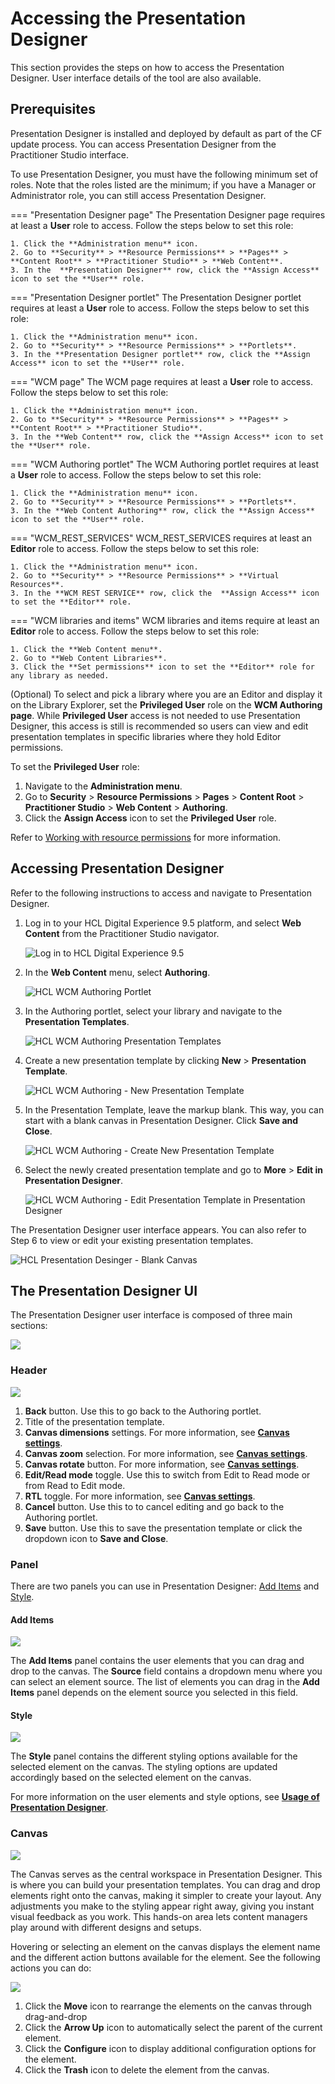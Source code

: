 # Accessing the Presentation Designer

This section provides the steps on how to access the Presentation Designer. User interface details of the tool are also available.

## Prerequisites

Presentation Designer is installed and deployed by default as part of the CF update process. You can access Presentation Designer from the Practitioner Studio interface.

To use Presentation Designer, you must have the following minimum set of roles. Note that the roles listed are the minimum; if you have a Manager or Administrator role, you can still access Presentation Designer.

=== "Presentation Designer page"
    The Presentation Designer page requires at least a **User** role to access. Follow the steps below to set this role:

    1. Click the **Administration menu** icon.
    2. Go to **Security** > **Resource Permissions** > **Pages** > **Content Root** > **Practitioner Studio** > **Web Content**.
    3. In the  **Presentation Designer** row, click the **Assign Access** icon to set the **User** role.

=== "Presentation Designer portlet"
    The Presentation Designer portlet requires at least a **User** role to access. Follow the steps below to set this role:

    1. Click the **Administration menu** icon.
    2. Go to **Security** > **Resource Permissions** > **Portlets**.
    3. In the **Presentation Designer portlet** row, click the **Assign Access** icon to set the **User** role.

=== "WCM page"
    The WCM page requires at least a **User** role to access. Follow the steps below to set this role:

    1. Click the **Administration menu** icon.
    2. Go to **Security** > **Resource Permissions** > **Pages** > **Content Root** > **Practitioner Studio**.
    3. In the **Web Content** row, click the **Assign Access** icon to set the **User** role.

=== "WCM Authoring portlet"
    The WCM Authoring portlet requires at least a **User** role to access. Follow the steps below to set this role:

    1. Click the **Administration menu** icon.
    2. Go to **Security** > **Resource Permissions** > **Portlets**.
    3. In the **Web Content Authoring** row, click the **Assign Access** icon to set the **User** role.

=== "WCM_REST_SERVICES"
    WCM_REST_SERVICES requires at least an **Editor** role to access. Follow the steps below to set this role:

    1. Click the **Administration menu** icon.
    2. Go to **Security** > **Resource Permissions** > **Virtual Resources**.
    3. In the **WCM REST SERVICE** row, click the  **Assign Access** icon to set the **Editor** role.

=== "WCM libraries and items"
    WCM libraries and items require at least an **Editor** role to access. Follow the steps below to set this role:

    1. Click the **Web Content menu**.
    2. Go to **Web Content Libraries**.
    3. Click the **Set permissions** icon to set the **Editor** role for any library as needed.

(Optional) To select and pick a library where you are an Editor and display it on the Library Explorer, set the **Privileged User** role on the **WCM Authoring page**. While **Privileged User** access is not needed to use Presentation Designer, this access is still is recommended so users can view and edit presentation templates in specific libraries where they hold Editor permissions.

To set the **Privileged User** role:

1. Navigate to the **Administration menu**.
2. Go to **Security** > **Resource Permissions** > **Pages** > **Content Root** > **Practitioner Studio** > **Web Content** > **Authoring**.
3. Click the **Assign Access** icon to set the **Privileged User** role.

Refer to [Working with resource permissions](../../../../deployment/manage/security/people/authorization/controlling_access/working_with_resource_permission/index.md) for more information.


## Accessing Presentation Designer

Refer to the following instructions to access and navigate to Presentation Designer.

1.  Log in to your HCL Digital Experience 9.5 platform, and select **Web Content** from the Practitioner Studio navigator.

    ![](../../../../assets/HCL_DX_95_Practitioner_Studio_interface.png "Log in to HCL Digital Experience 9.5")

2.  In the **Web Content** menu, select **Authoring**. 

    ![](../../../../assets/HCL_WCM_Authoring_Portlet.png "HCL WCM Authoring Portlet")

3.  In the Authoring portlet, select your library and navigate to the **Presentation Templates**.

    ![](../../../../assets/HCL_WCM_Authoring_Presentation_Templates.png "HCL WCM Authoring Presentation Templates")

4.  Create a new presentation template by clicking **New** > **Presentation Template**.
    
    ![](../../../../assets/HCL_WCM_Authoring_Create_New_Presentation_Template.png "HCL WCM Authoring - New Presentation Template")

5.  In the Presentation Template, leave the markup blank. This way, you can start with a blank canvas in Presentation Designer. Click **Save and Close**.

    ![](../../../../assets/HCL_WCM_Authoring_Create_Presentation_Template.png "HCL WCM Authoring - Create New Presentation Template")

6. Select the newly created presentation template and go to **More** > **Edit in Presentation Designer**.

    ![](../../../../assets/HCL_WCM_Authoring_Presentation_Template_Edit_in_Presentation_Designer.png "HCL WCM Authoring - Edit Presentation Template in Presentation Designer")

The Presentation Designer user interface appears. You can also refer to Step 6 to view or edit your existing presentation templates.  

![](../../../../assets/HCL_Presentation_Desinger_Blank_Canvas.png "HCL Presentation Desinger - Blank Canvas")


## The Presentation Designer UI

The Presentation Designer user interface is composed of three main sections:

![](../../../../assets/HCL_Presentation_Designer_User_Interface.png)

### Header

![](../../../../assets/HCL_Presentation_Designer_Header.png)

1. **Back** button. Use this to go back to the Authoring portlet. 
2. Title of the presentation template.
3. **Canvas dimensions** settings. For more information, see **[Canvas settings](../usage/canvas_settings/#canvas-dimensions)**.
4. **Canvas zoom** selection. For more information, see **[Canvas settings](../usage/canvas_settings/#canvas-zoom)**.
5. **Canvas rotate** button. For more information, see **[Canvas settings](../usage/canvas_settings#canvas-rotate)**.
6. **Edit/Read mode** toggle. Use this to switch from Edit to Read mode or from Read to Edit mode.
7. **RTL** toggle. For more information, see **[Canvas settings](../usage/canvas_settings/#rtl-toggle)**.
8. **Cancel** button. Use this to to cancel editing and go back to the Authoring portlet.
9. **Save** button. Use this to save the presentation template or click the dropdown icon to **Save and Close**.


### Panel

There are two panels you can use in Presentation Designer: [Add Items](#add-items) and [Style](#style).
    
#### Add Items

![](../../../../assets/HCL_Presentation_Designer_Add_Items_Panel.png)

The **Add Items** panel contains the user elements that you can drag and drop to the canvas. The **Source** field contains a dropdown menu where you can select an element source. The list of elements you can drag in the **Add Items** panel depends on the element source you selected in this field.

#### Style
    
![](../../../../assets/HCL_Presentation_Designer_Style_Panel.png)

The **Style** panel contains the different styling options available for the selected element on the canvas. The styling options are updated accordingly based on the selected element on the canvas. 

For more information on the user elements and style options, see **[Usage of Presentation Designer](../usage/index.md)**.


### Canvas

![](../../../../assets/HCL_Presentation_Designer_Canvas.png)

The Canvas serves as the central workspace in Presentation Designer. This is where you can build your presentation templates. You can drag and drop elements right onto the canvas, making it simpler to create your layout. Any adjustments you make to the styling appear right away, giving you instant visual feedback as you work. This hands-on area lets content managers play around with different designs and setups.



Hovering or selecting an element on the canvas displays the element name and the different action buttons available for the element. See the following actions you can do:

![](../../../../assets/HCL_Presentation_Designer_Canvas_Item.png)

1. Click the **Move** icon to rearrange the elements on the canvas through drag-and-drop
2. Click the **Arrow Up** icon to automatically select the parent of the current element. 
3. Click the **Configure** icon to display additional configuration options for the element. 
4. Click the **Trash** icon to delete the element from the canvas.